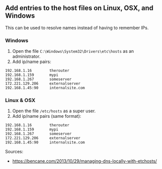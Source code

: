 
## Add entries to the host files on Linux, OSX, and Windows ##

This can be used to resolve names instead of having to remember IPs.

### Windows ###
1. Open the file ```C:\Windows\System32\Drivers\etc\hosts``` as an administrator.
2. Add ip/name pairs:
```
192.168.1.16        therouter
192.168.1.159       mypi
192.168.1.267       someserver
172.221.129.206     externalserver
192.168.1.45:90     internalsite.com
```

### Linux & OSX ###
1. Open the file ```/etc/hosts``` as a super user.
2. Add ip/name pairs (same format):
```
192.168.1.16        therouter
192.168.1.159       mypi
192.168.1.267       someserver
172.221.129.206     externalserver
192.168.1.45:90     internalsite.com
```

Sources:
- https://bencane.com/2013/10/29/managing-dns-locally-with-etchosts/